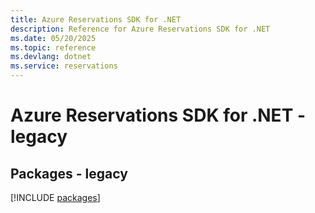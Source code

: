 ```yaml
---
title: Azure Reservations SDK for .NET
description: Reference for Azure Reservations SDK for .NET
ms.date: 05/20/2025
ms.topic: reference
ms.devlang: dotnet
ms.service: reservations
---
```

# Azure Reservations SDK for .NET - legacy
## Packages - legacy
[!INCLUDE [packages](reservations-index.md)]